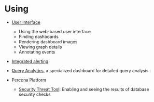 # Using

- [User Interface](interface.md)

	- Using the web-based user interface
	- Finding dashboards
	- Rendering dashboard images
	- Viewing graph details
	- Annotating events

- [Integrated alerting](alerting.md)

- [Query Analytics](query-analytics.md), a specialized dashboard for detailed query analysis

- [Percona Platform](platform/index.md)

	- [Security Threat Tool](platform/security-threat-tool.md): Enabling and seeing the results of database security checks
